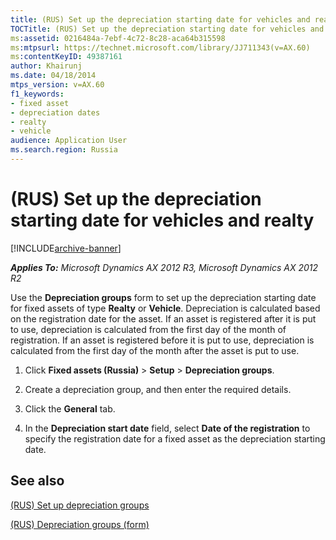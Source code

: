 ```yaml
---
title: (RUS) Set up the depreciation starting date for vehicles and realty
TOCTitle: (RUS) Set up the depreciation starting date for vehicles and realty
ms:assetid: 0216484a-7ebf-4c72-8c28-aca64b315598
ms:mtpsurl: https://technet.microsoft.com/library/JJ711343(v=AX.60)
ms:contentKeyID: 49387161
author: Khairunj
ms.date: 04/18/2014
mtps_version: v=AX.60
f1_keywords:
- fixed asset
- depreciation dates
- realty
- vehicle
audience: Application User
ms.search.region: Russia
---
```


# (RUS) Set up the depreciation starting date for vehicles and realty 


[!INCLUDE[archive-banner](includes/archive-banner.md)]


_**Applies To:** Microsoft Dynamics AX 2012 R3, Microsoft Dynamics AX 2012 R2_

Use the **Depreciation groups** form to set up the depreciation starting date for fixed assets of type **Realty** or **Vehicle**. Depreciation is calculated based on the registration date for the asset. If an asset is registered after it is put to use, depreciation is calculated from the first day of the month of registration. If an asset is registered before it is put to use, depreciation is calculated from the first day of the month after the asset is put to use.

1.  Click **Fixed assets (Russia)** \> **Setup** \> **Depreciation groups**.

2.  Create a depreciation group, and then enter the required details.

3.  Click the **General** tab.

4.  In the **Depreciation start date** field, select **Date of the registration** to specify the registration date for a fixed asset as the depreciation starting date.

## See also

[(RUS) Set up depreciation groups](rus-set-up-depreciation-groups.md)

[(RUS) Depreciation groups (form)](https://technet.microsoft.com/library/jj678328\(v=ax.60\))

  


